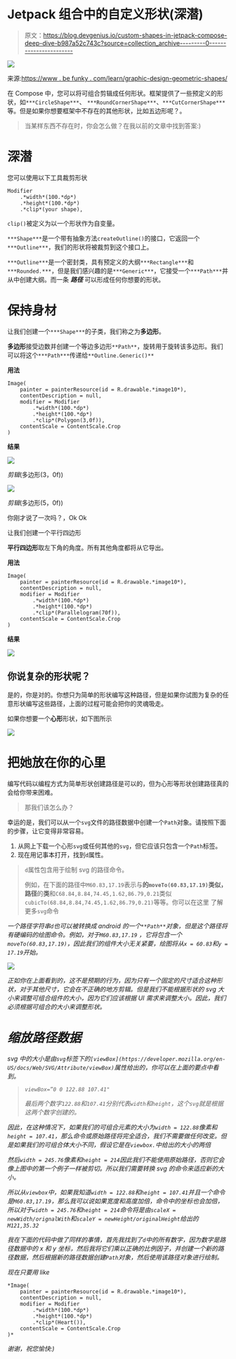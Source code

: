 # Jetpack 组合中的自定义形状(深潜)

> 原文：<https://blog.devgenius.io/custom-shapes-in-jetpack-compose-deep-dive-b987a52c743c?source=collection_archive---------0----------------------->

![](img/49cbe28698babb8cb03bee4f32e70fdb.png)

来源:[https://www . be funky . com/learn/graphic-design-geometric-shapes/](https://www.befunky.com/learn/graphic-design-geometric-shapes/)

在 Compose 中，您可以将可组合剪辑成任何形状。框架提供了一些预定义的形状，如`***CircleShape***`、 `***RoundCornerShape***`、`***CutCornerShape***`等。但是如果你想要框架中不存在的其他形状，比如五边形呢？。

> 当某样东西不存在时，你会怎么做？在我以前的文章中找到答案:)

# 深潜

您可以使用以下工具裁剪形状

```
Modifier
    .*width*(100.*dp*)
    .*height*(100.*dp*)
    .*clip*(your shape),
```

`clip()`被定义为以一个形状作为自变量。

`***Shape***`是一个带有抽象方法`createOutline()`的接口，它返回一个`***Outline***`，我们的形状将被裁剪到这个接口上。

`***Outline***`是一个密封类，具有预定义的大纲`***Rectangle***`和`***Rounded.***`，但是我们感兴趣的是`***Generic***`，它接受一个`***Path***`并从中创建大纲。而一条 ***路径*** 可以形成任何你想要的形状。

# 保持身材

让我们创建一个`***Shape***`的子类，我们称之为**多边形**。

**多边形**接受边数并创建一个等边多边形`**Path**`，旋转用于旋转该多边形。我们可以将这个`***Path***`传递给`**Outline.Generic()**`

**用法**

```
Image(
    painter = painterResource(id = R.drawable.*image10*),
    contentDescription = null,
    modifier = Modifier
        .*width*(100.*dp*)
        .*height*(100.*dp*)
        .*clip*(Polygon(3,0f)),
    contentScale = ContentScale.Crop
)
```

**结果**

![](img/b1be3836c6f99f9beb62aad8aa46336f.png)

*剪辑*(多边形(3，0f))

![](img/74a7717c4092b7ef2fa4ae9f7389525e.png)

*剪辑*(多边形(5，0f))

你刚才说了一次吗？，Ok Ok

让我们创建一个平行四边形

**平行四边形**取左下角的角度。所有其他角度都将从它导出。

**用法**

```
Image(
    painter = painterResource(id = R.drawable.*image10*),
    contentDescription = null,
    modifier = Modifier
        .*width*(100.*dp*)
        .*height*(100.*dp*)
        .*clip*(Parallelogram(70f)),
    contentScale = ContentScale.Crop
)
```

**结果**

![](img/02edfd6ecfc74bd3225c1b99ed5b7132.png)

## 你说复杂的形状呢？

是的，你是对的。你想只为简单的形状编写这种路径，但是如果你试图为复杂的任意形状编写这些路径，上面的过程可能会把你的灵魂吸走。

如果你想要一个**心形**形状，如下图所示

![](img/9a003610318cd6f11464652829f2061a.png)

# 把她放在你的心里

编写代码以编程方式为简单形状创建路径是可以的，但为心形等形状创建路径真的会给你带来困难。

> 那我们该怎么办？

幸运的是，我们可以从一个`svg`文件的路径数据中创建一个`Path`对象。请按照下面的步骤，让它变得非常容易。

1.  从网上下载一个心形`svg`或任何其他的`svg`，但它应该只包含一个`Path`标签。
2.  现在用记事本打开，找到`d`属性。

> `d`属性包含用于绘制 svg 的路径命令。
> 
> 例如，在下面的路径中`M60.83,17.19`表示与**的`moveTo(60.83,17.19)`类似，路径**的**类**和`C68.84,8.84,74.45,1.62,86.79,0.21`类似`cubicTo(68.84,8.84,74.45,1.62,86.79,0.21)`等等。你可以在这里 了解更多`svg`命令[](https://developer.mozilla.org/en-US/docs/Web/SVG/Attribute/d)

*一个路径字符串`d`也可以被转换成 android 的一个`**Path**`对象，但是这个路径将有硬编码的绘图命令。例如，对于`M60.83,17.19` ，它将包含一个`moveTo(60.83,17.19)`，因此我们的组件大小无关紧要，绘图将从`x = 60.83`和`y = 17.19`开始。*

*![](img/a5b7f77faafd447208c62991ba4d4ab1.png)*

*正如你在上面看到的，这不是预期的行为，因为只有一个固定的尺寸适合这种形状，对于其他尺寸，它会在不正确的地方剪辑。但是我们不能根据形状的 svg 大小来调整可组合组件的大小，因为它们应该根据 UI 需求来调整大小。因此，我们必须根据可组合的大小来调整形状。*

# *缩放路径数据*

*svg 中的大小是由`svg`标签下的`[viewBox](https://developer.mozilla.org/en-US/docs/Web/SVG/Attribute/viewBox)`属性给出的，你可以在上面的要点中看到。*

> *`viewBox=”0 0 122.88 107.41"`*
> 
> *最后两个数字`122.88`和`107.41`分别代表`width`和`height`，这个`svg`就是根据这两个数字创建的。*

*因此，在这种情况下，如果我们的可组合元素的大小为`width = 122.88`像素和`height = 107.41`，那么命令或原始路径将完全适合，我们不需要做任何改变。但是如果我们的可组合体大小不同，假设它是在`viewbox.`中给出的大小的两倍*

*然后`width = 245.76`像素和`height = 214`因此我们不能使用原始路径，否则它会像上图中的第一个例子一样被剪切。所以我们需要转换 svg 的命令来适应新的大小。*

*所以从`viewbox`中，如果我知道`width = 122.88`和`height = 107.41`并且一个命令是`M60.83,17.19`，那么我可以说如果宽度和高度加倍，命令中的坐标也会加倍，所以对于`width = 245.76`和`height = 214`命令将是由`scaleX = newWidth/orignalWith`和`scaleY = newHeight/originalHeight`给出的`M121,35.32`*

*我在下面的代码中做了同样的事情，首先我找到了`d`中的所有数字，因为数字是路径数据中的 x 和 y 坐标，然后我将它们乘以正确的比例因子，并创建一个新的路径数据，然后根据新的路径数据创建`Path`对象，然后使用该路径对象进行绘制。*

*现在只要用 like*

```
*Image(
    painter = painterResource(id = R.drawable.*image10*),
    contentDescription = null,
    modifier = Modifier
        .*width*(100.*dp*)
        .*height*(100.*dp*)
        .*clip*(Heart()),
    contentScale = ContentScale.Crop
)*
```

*谢谢，祝您愉快:)*
